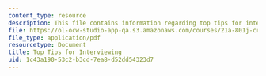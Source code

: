 ```yaml
---
content_type: resource
description: This file contains information regarding top tips for interviewing.
file: https://ol-ocw-studio-app-qa.s3.amazonaws.com/courses/21a-801j-cross-cultural-investigations-technology-and-development-fall-2012/1c43a19053c2b3cd7ea8d52dd54323d7_MIT21A_801JF12_TopTipInt.pdf
file_type: application/pdf
resourcetype: Document
title: Top Tips for Interviewing
uid: 1c43a190-53c2-b3cd-7ea8-d52dd54323d7
---
```

